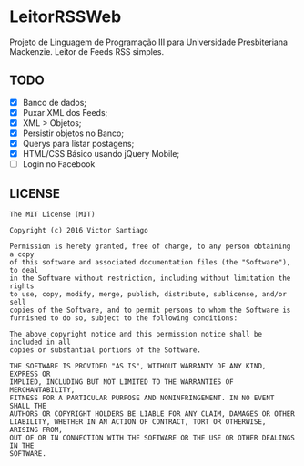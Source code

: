 # LeitorRSSWeb
Projeto de Linguagem de Programação III para Universidade Presbiteriana Mackenzie. Leitor de Feeds RSS simples.

## TODO
- [x] Banco de dados;
- [x] Puxar XML dos Feeds;
- [x] XML > Objetos;
- [x] Persistir objetos no Banco;
- [x] Querys para listar postagens;
- [x] HTML/CSS Básico usando jQuery Mobile;
- [ ] Login no Facebook

## LICENSE
```
The MIT License (MIT)

Copyright (c) 2016 Victor Santiago

Permission is hereby granted, free of charge, to any person obtaining a copy
of this software and associated documentation files (the "Software"), to deal
in the Software without restriction, including without limitation the rights
to use, copy, modify, merge, publish, distribute, sublicense, and/or sell
copies of the Software, and to permit persons to whom the Software is
furnished to do so, subject to the following conditions:

The above copyright notice and this permission notice shall be included in all
copies or substantial portions of the Software.

THE SOFTWARE IS PROVIDED "AS IS", WITHOUT WARRANTY OF ANY KIND, EXPRESS OR
IMPLIED, INCLUDING BUT NOT LIMITED TO THE WARRANTIES OF MERCHANTABILITY,
FITNESS FOR A PARTICULAR PURPOSE AND NONINFRINGEMENT. IN NO EVENT SHALL THE
AUTHORS OR COPYRIGHT HOLDERS BE LIABLE FOR ANY CLAIM, DAMAGES OR OTHER
LIABILITY, WHETHER IN AN ACTION OF CONTRACT, TORT OR OTHERWISE, ARISING FROM,
OUT OF OR IN CONNECTION WITH THE SOFTWARE OR THE USE OR OTHER DEALINGS IN THE
SOFTWARE.
```
